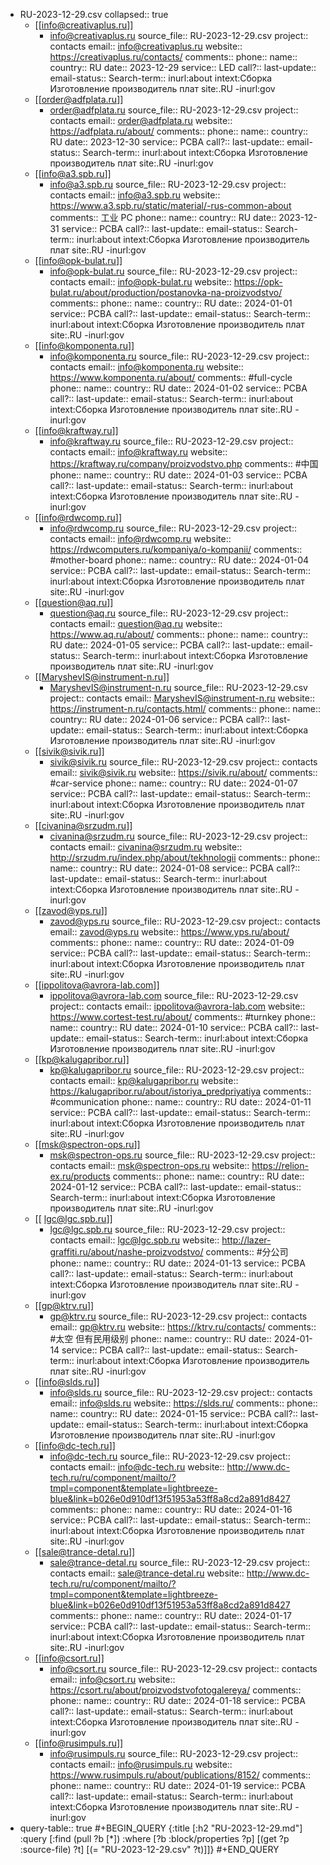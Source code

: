 - RU-2023-12-29.csv
  collapsed:: true
	- [[info@creativaplus.ru]]
		- info@creativaplus.ru
		  source_file:: RU-2023-12-29.csv
		  project:: contacts
		  email:: info@creativaplus.ru
		  website:: https://creativaplus.ru/contacts/
		  comments:: 
		  phone:: 
		  name:: 
		  country:: RU
		  date:: 2023-12-29
		  service:: LED
		  call?:: 
		  last-update:: 
		  email-status:: 
		  Search-term:: inurl:about intext:Сборка Изготовление  производитель плат site:.RU -inurl:gov
	- [[order@adfplata.ru]]
		- order@adfplata.ru
		  source_file:: RU-2023-12-29.csv
		  project:: contacts
		  email:: order@adfplata.ru
		  website:: https://adfplata.ru/about/
		  comments:: 
		  phone:: 
		  name:: 
		  country:: RU
		  date:: 2023-12-30
		  service:: PCBA
		  call?:: 
		  last-update:: 
		  email-status:: 
		  Search-term:: inurl:about intext:Сборка Изготовление  производитель плат site:.RU -inurl:gov
	- [[info@a3.spb.ru]]
		- info@a3.spb.ru
		  source_file:: RU-2023-12-29.csv
		  project:: contacts
		  email:: info@a3.spb.ru
		  website:: https://www.a3.spb.ru/static/material/-rus-common-about
		  comments:: 工业 PC
		  phone:: 
		  name:: 
		  country:: RU
		  date:: 2023-12-31
		  service:: PCBA
		  call?:: 
		  last-update:: 
		  email-status:: 
		  Search-term:: inurl:about intext:Сборка Изготовление  производитель плат site:.RU -inurl:gov
	- [[info@opk-bulat.ru]]
		- info@opk-bulat.ru
		  source_file:: RU-2023-12-29.csv
		  project:: contacts
		  email:: info@opk-bulat.ru
		  website:: https://opk-bulat.ru/about/production/postanovka-na-proizvodstvo/
		  comments:: 
		  phone:: 
		  name:: 
		  country:: RU
		  date:: 2024-01-01
		  service:: PCBA
		  call?:: 
		  last-update:: 
		  email-status:: 
		  Search-term:: inurl:about intext:Сборка Изготовление  производитель плат site:.RU -inurl:gov
	- [[info@komponenta.ru]]
		- info@komponenta.ru
		  source_file:: RU-2023-12-29.csv
		  project:: contacts
		  email:: info@komponenta.ru
		  website:: https://www.komponenta.ru/about/
		  comments:: #full-cycle
		  phone:: 
		  name:: 
		  country:: RU
		  date:: 2024-01-02
		  service:: PCBA
		  call?:: 
		  last-update:: 
		  email-status:: 
		  Search-term:: inurl:about intext:Сборка Изготовление  производитель плат site:.RU -inurl:gov
	- [[info@kraftway.ru]]
		- info@kraftway.ru
		  source_file:: RU-2023-12-29.csv
		  project:: contacts
		  email:: info@kraftway.ru
		  website:: https://kraftway.ru/company/proizvodstvo.php
		  comments::  #中国 
		  phone:: 
		  name:: 
		  country:: RU
		  date:: 2024-01-03
		  service:: PCBA
		  call?:: 
		  last-update:: 
		  email-status:: 
		  Search-term:: inurl:about intext:Сборка Изготовление  производитель плат site:.RU -inurl:gov
	- [[info@rdwcomp.ru]]
		- info@rdwcomp.ru
		  source_file:: RU-2023-12-29.csv
		  project:: contacts
		  email:: info@rdwcomp.ru
		  website:: https://rdwcomputers.ru/kompaniya/o-kompanii/
		  comments:: #mother-board
		  phone:: 
		  name:: 
		  country:: RU
		  date:: 2024-01-04
		  service:: PCBA
		  call?:: 
		  last-update:: 
		  email-status:: 
		  Search-term:: inurl:about intext:Сборка Изготовление  производитель плат site:.RU -inurl:gov
	- [[question@aq.ru]]
		- question@aq.ru
		  source_file:: RU-2023-12-29.csv
		  project:: contacts
		  email:: question@aq.ru
		  website:: https://www.aq.ru/about/
		  comments:: 
		  phone:: 
		  name:: 
		  country:: RU
		  date:: 2024-01-05
		  service:: PCBA
		  call?:: 
		  last-update:: 
		  email-status:: 
		  Search-term:: inurl:about intext:Сборка Изготовление  производитель плат site:.RU -inurl:gov
	- [[MaryshevIS@instrument-n.ru]]
		- MaryshevIS@instrument-n.ru
		  source_file:: RU-2023-12-29.csv
		  project:: contacts
		  email:: MaryshevIS@instrument-n.ru
		  website:: https://instrument-n.ru/contacts.html/
		  comments:: 
		  phone:: 
		  name:: 
		  country:: RU
		  date:: 2024-01-06
		  service:: PCBA
		  call?:: 
		  last-update:: 
		  email-status:: 
		  Search-term:: inurl:about intext:Сборка Изготовление  производитель плат site:.RU -inurl:gov
	- [[sivik@sivik.ru]]
		- sivik@sivik.ru
		  source_file:: RU-2023-12-29.csv
		  project:: contacts
		  email:: sivik@sivik.ru
		  website:: https://sivik.ru/about/
		  comments:: #car-service
		  phone:: 
		  name:: 
		  country:: RU
		  date:: 2024-01-07
		  service:: PCBA
		  call?:: 
		  last-update:: 
		  email-status:: 
		  Search-term:: inurl:about intext:Сборка Изготовление  производитель плат site:.RU -inurl:gov
	- [[civanina@srzudm.ru]]
		- civanina@srzudm.ru
		  source_file:: RU-2023-12-29.csv
		  project:: contacts
		  email:: civanina@srzudm.ru
		  website:: http://srzudm.ru/index.php/about/tekhnologii
		  comments:: 
		  phone:: 
		  name:: 
		  country:: RU
		  date:: 2024-01-08
		  service:: PCBA
		  call?:: 
		  last-update:: 
		  email-status:: 
		  Search-term:: inurl:about intext:Сборка Изготовление  производитель плат site:.RU -inurl:gov
	- [[zavod@yps.ru]]
		- zavod@yps.ru
		  source_file:: RU-2023-12-29.csv
		  project:: contacts
		  email:: zavod@yps.ru
		  website:: https://www.yps.ru/about/
		  comments:: 
		  phone:: 
		  name:: 
		  country:: RU
		  date:: 2024-01-09
		  service:: PCBA
		  call?:: 
		  last-update:: 
		  email-status:: 
		  Search-term:: inurl:about intext:Сборка Изготовление  производитель плат site:.RU -inurl:gov
	- [[ippolitova@avrora-lab.com]]
		- ippolitova@avrora-lab.com
		  source_file:: RU-2023-12-29.csv
		  project:: contacts
		  email:: ippolitova@avrora-lab.com
		  website:: https://www.cortest-test.ru/about/
		  comments:: #turnkey
		  phone:: 
		  name:: 
		  country:: RU
		  date:: 2024-01-10
		  service:: PCBA
		  call?:: 
		  last-update:: 
		  email-status:: 
		  Search-term:: inurl:about intext:Сборка Изготовление  производитель плат site:.RU -inurl:gov
	- [[kp@kalugapribor.ru]]
		- kp@kalugapribor.ru
		  source_file:: RU-2023-12-29.csv
		  project:: contacts
		  email:: kp@kalugapribor.ru
		  website::  https://kalugapribor.ru/about/istoriya_predpriyatiya
		  comments:: #communication
		  phone:: 
		  name:: 
		  country:: RU
		  date:: 2024-01-11
		  service:: PCBA
		  call?:: 
		  last-update:: 
		  email-status:: 
		  Search-term:: inurl:about intext:Сборка Изготовление  производитель плат site:.RU -inurl:gov
	- [[msk@spectron-ops.ru]]
		- msk@spectron-ops.ru
		  source_file:: RU-2023-12-29.csv
		  project:: contacts
		  email:: msk@spectron-ops.ru
		  website:: https://relion-ex.ru/products
		  comments:: 
		  phone:: 
		  name:: 
		  country:: RU
		  date:: 2024-01-12
		  service:: PCBA
		  call?:: 
		  last-update:: 
		  email-status:: 
		  Search-term:: inurl:about intext:Сборка Изготовление  производитель плат site:.RU -inurl:gov
	- [[ lgc@lgc.spb.ru]]
		- lgc@lgc.spb.ru
		  source_file:: RU-2023-12-29.csv
		  project:: contacts
		  email::  lgc@lgc.spb.ru
		  website:: http://lazer-graffiti.ru/about/nashe-proizvodstvo/
		  comments:: #分公司
		  phone:: 
		  name:: 
		  country:: RU
		  date:: 2024-01-13
		  service:: PCBA
		  call?:: 
		  last-update:: 
		  email-status:: 
		  Search-term:: inurl:about intext:Сборка Изготовление  производитель плат site:.RU -inurl:gov
	- [[gp@ktrv.ru]]
		- gp@ktrv.ru
		  source_file:: RU-2023-12-29.csv
		  project:: contacts
		  email:: gp@ktrv.ru
		  website:: https://ktrv.ru/contacts/
		  comments:: #太空 但有民用级别
		  phone:: 
		  name:: 
		  country:: RU
		  date:: 2024-01-14
		  service:: PCBA
		  call?:: 
		  last-update:: 
		  email-status:: 
		  Search-term:: inurl:about intext:Сборка Изготовление  производитель плат site:.RU -inurl:gov
	- [[info@slds.ru]]
		- info@slds.ru
		  source_file:: RU-2023-12-29.csv
		  project:: contacts
		  email:: info@slds.ru
		  website:: https://slds.ru/
		  comments:: 
		  phone:: 
		  name:: 
		  country:: RU
		  date:: 2024-01-15
		  service:: PCBA
		  call?:: 
		  last-update:: 
		  email-status:: 
		  Search-term:: inurl:about intext:Сборка Изготовление  производитель плат site:.RU -inurl:gov
	- [[info@dc-tech.ru]]
		- info@dc-tech.ru
		  source_file:: RU-2023-12-29.csv
		  project:: contacts
		  email:: info@dc-tech.ru
		  website:: http://www.dc-tech.ru/ru/component/mailto/?tmpl=component&template=lightbreeze-blue&link=b026e0d910df13f51953a53ff8a8cd2a891d8427
		  comments:: 
		  phone:: 
		  name:: 
		  country:: RU
		  date:: 2024-01-16
		  service:: PCBA
		  call?:: 
		  last-update:: 
		  email-status:: 
		  Search-term:: inurl:about intext:Сборка Изготовление  производитель плат site:.RU -inurl:gov
	- [[sale@trance-detal.ru]]
		- sale@trance-detal.ru
		  source_file:: RU-2023-12-29.csv
		  project:: contacts
		  email:: sale@trance-detal.ru
		  website:: http://www.dc-tech.ru/ru/component/mailto/?tmpl=component&template=lightbreeze-blue&link=b026e0d910df13f51953a53ff8a8cd2a891d8427
		  comments:: 
		  phone:: 
		  name:: 
		  country:: RU
		  date:: 2024-01-17
		  service:: PCBA
		  call?:: 
		  last-update:: 
		  email-status:: 
		  Search-term:: inurl:about intext:Сборка Изготовление  производитель плат site:.RU -inurl:gov
	- [[info@csort.ru]]
		- info@csort.ru
		  source_file:: RU-2023-12-29.csv
		  project:: contacts
		  email:: info@csort.ru
		  website:: https://csort.ru/about/proizvodstvofotogalereya/
		  comments:: 
		  phone:: 
		  name:: 
		  country:: RU
		  date:: 2024-01-18
		  service:: PCBA
		  call?:: 
		  last-update:: 
		  email-status:: 
		  Search-term:: inurl:about intext:Сборка Изготовление  производитель плат site:.RU -inurl:gov
	- [[info@rusimpuls.ru]]
		- info@rusimpuls.ru
		  source_file:: RU-2023-12-29.csv
		  project:: contacts
		  email:: info@rusimpuls.ru
		  website:: https://www.rusimpuls.ru/about/publications/8152/
		  comments:: 
		  phone:: 
		  name:: 
		  country:: RU
		  date:: 2024-01-19
		  service:: PCBA
		  call?:: 
		  last-update:: 
		  email-status:: 
		  Search-term:: inurl:about intext:Сборка Изготовление  производитель плат site:.RU -inurl:gov
- query-table:: true
  #+BEGIN_QUERY
  {:title [:h2 "RU-2023-12-29.md"]
   :query [:find (pull ?b [*])
           :where
           [?b :block/properties ?p]
           [(get ?p :source-file) ?t]
           [(= "RU-2023-12-29.csv" ?t)]]}
  #+END_QUERY